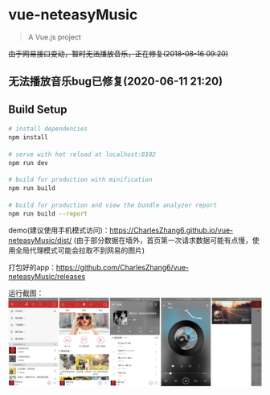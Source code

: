 # vue-neteasyMusic

> A Vue.js project

~~由于网易接口变动，暂时无法播放音乐，正在修复(2018-08-16 09:20)~~
## 无法播放音乐bug已修复(2020-06-11 21:20)

## Build Setup

``` bash
# install dependencies
npm install

# serve with hot reload at localhost:8102
npm run dev

# build for production with minification
npm run build

# build for production and view the bundle analyzer report
npm run build --report
```

demo(建议使用手机模式访问)：https://CharlesZhang6.github.io/vue-neteasyMusic/dist/ 
(由于部分数据在墙外，首页第一次请求数据可能有点慢，使用全局代理模式可能会拉取不到网易的图片)

打包好的app：https://github.com/CharlesZhang6/vue-neteasyMusic/releases

运行截图：
![screenshot](https://raw.githubusercontent.com/CharlesZhang6/vue-neteasyMusic/master/src/assets/images/screenshot/screenshot.jpg)
